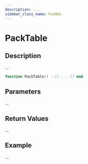 ```yaml
---
description: ...
sidebar_class_name: hidden
---
```


# PackTable

## Description

...

```lua
function PackTable() --[[ ... ]] end
```

## Parameters

...

## Return Values

...

## Example

...

